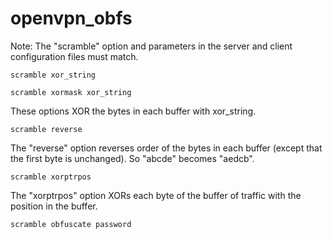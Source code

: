 # openvpn_obfs

Note: The "scramble" option and parameters in the server and client configuration files must match.

    scramble xor_string

    scramble xormask xor_string

These options XOR the bytes in each buffer with xor_string.

    scramble reverse

The "reverse" option reverses order of the bytes in each buffer (except that the first byte is unchanged). So "abcde" becomes "aedcb".

    scramble xorptrpos

The "xorptrpos" option XORs each byte of the buffer of traffic with the position in the buffer.

    scramble obfuscate password

